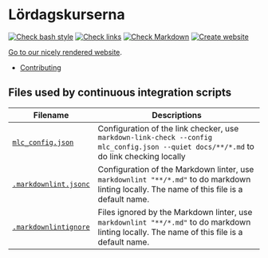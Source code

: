 # Lördagskurserna

<!-- markdownlint-disable MD013 --><!-- Table rows must be put on one line, hence 80 chars is unavoidable -->

[![Check bash style](https://github.com/uppsala-makerspace/loerdagskurser/actions/workflows/check_bash_style.yaml/badge.svg?branch=main)](https://github.com/uppsala-makerspace/loerdagskurser/actions/workflows/check_bash_style.yaml)
[![Check links](https://github.com/uppsala-makerspace/loerdagskurser/actions/workflows/check_links.yaml/badge.svg?branch=main)](https://github.com/uppsala-makerspace/loerdagskurser/actions/workflows/check_links.yaml)
[![Check Markdown](https://github.com/uppsala-makerspace/loerdagskurser/actions/workflows/check_markdown.yaml/badge.svg?branch=main)](https://github.com/uppsala-makerspace/loerdagskurser/actions/workflows/check_markdown.yaml)
[![Create website](https://github.com/uppsala-makerspace/loerdagskurser/actions/workflows/create_website.yaml/badge.svg?branch=main)](https://github.com/uppsala-makerspace/loerdagskurser/actions/workflows/create_website.yaml)

<!-- markdownlint-enable MD013 -->

[Go to our nicely rendered website](https://uppsala-makerspace.github.io/loerdagskurser/).

- [Contributing](docs/CONTRIBUTING.md)

## Files used by continuous integration scripts

<!-- markdownlint-disable MD013 --><!-- Table rows must be put on one line, hence 80 chars is unavoidable -->

Filename                                  |Descriptions
------------------------------------------|--------------------------------------------------------------------------------------------------------------------------------------
[`mlc_config.json`](mlc_config.json)        |Configuration of the link checker, use `markdown-link-check --config mlc_config.json --quiet docs/**/*.md` to do link checking locally
[`.markdownlint.jsonc`](.markdownlint.jsonc)|Configuration of the Markdown linter, use `markdownlint "**/*.md"` to do markdown linting locally. The name of this file is a default name.
[`.markdownlintignore`](.markdownlintignore)|Files ignored by the Markdown linter, use `markdownlint "**/*.md"` to do markdown linting locally. The name of this file is a default name.

<!-- markdownlint-enable MD013 -->
